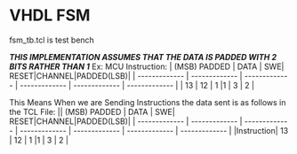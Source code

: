 # VHDL FSM

fsm_tb.tcl is test bench

***THIS IMPLEMENTATION ASSUMES THAT THE DATA IS PADDED WITH 2 BITS RATHER THAN 1***
Ex: MCU Instruction:
| (MSB) PADDED | DATA | SWE| RESET|CHANNEL|PADDED(LSB)|
| ------------- | ------------- | ------------- | ------------- | ------------- | ------------- |
| 13 | 12 | 1 |1 | 3 | 2 |

This Means When we are Sending Instructions the data sent is as follows in the TCL File: 
|| (MSB) PADDED | DATA | SWE| RESET|CHANNEL|PADDED(LSB)|
| ------------- | ------------- | ------------- | ------------- | ------------- | ------------- | ------------- |
|Instruction| 13 | 12 | 1 |1 | 3 | 2 |
